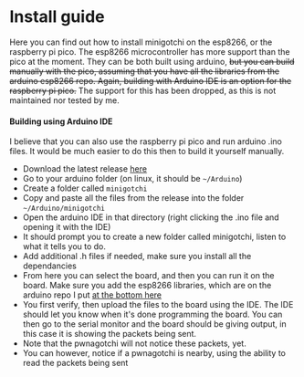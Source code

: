# Install guide
Here you can find out how to install minigotchi on the esp8266, or the raspberry pi pico. The esp8266 microcontroller has more support than the pico at the moment. They can be both built using arduino, ~~but you can build manually with the pico, assuming that you have all the libraries from the arduino esp8266 repo. Again, building with Arduino IDE is an option for the raspberry pi pico.~~ The support for this has been dropped, as this is not maintained nor tested by me.
#### Building using Arduino IDE
I believe that you can also use the raspberry pi pico and run arduino .ino files. It would be much easier to do this then to build it yourself manually.
- Download the latest release [here](https://github.com/Pwnagotchi-Unofficial/minigotchi/releases)
- Go to your arduino folder (on linux, it should be `~/Arduino`)
- Create a folder called `minigotchi`
- Copy and paste all the files from the release into the folder `~/Arduino/minigotchi`
- Open the arduino IDE in that directory (right clicking the .ino file and opening it with the IDE)
- It should prompt you to create a new folder called minigotchi, listen to what it tells you to do.
- Add additional .h files if needed, make sure you install all the dependancies
- From here you can select the board, and then you can run it on the board. Make sure you add the esp8266 libraries, which are on the arduino repo I put [at the bottom here](README.md)
- You first verify, then upload the files to the board using the IDE. The IDE should let you know when it's done programming the board. You can then go to the serial monitor and the board should be giving output, in this case it is showing the packets being sent.
- Note that the pwnagotchi will not notice these packets, yet.
- You can however, notice if a pwnagotchi is nearby, using the ability to read the packets being sent
####

